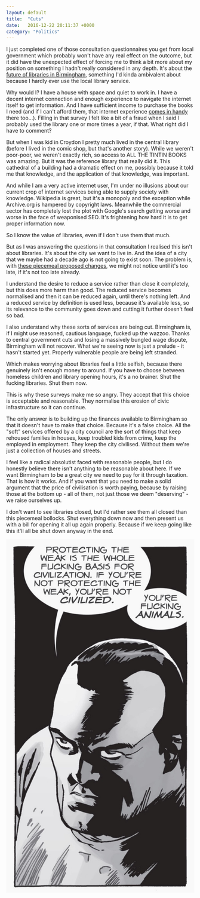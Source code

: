 ```yaml
---
layout: default
title:  "Cuts"
date:   2016-12-22 20:11:37 +0000
category: "Politics"
---
```


I just completed one of those consultation questionnaires you get from local government which probably won't have any real effect on the outcome, but it did have the unexpected effect of forcing me to think a bit more about my position on something I hadn't really considered in any depth. It's about the [future of libraries in Birmingham](https://www.birminghambeheard.org.uk/place/community-libraries/consult_view/), something I'd kinda ambivalent about because I hardly ever use the local library service. 

Why would I? I have a house with space and quiet to work in. I have a decent internet connection and enough experience to navigate the internet itself to get information. And I have sufficient income to purchase the books I need (and if I can't afford them, that internet experience [comes in handy](https://en.wikipedia.org/wiki/Library_Genesis) there too...). Filling in that survey I felt like a bit of a fraud when I said I probably used the library one or more times a year, if that. What right did I have to comment?

But when I was kid in Croydon I pretty much lived in the central library (before I lived in the comic shop, but that's another story). While we weren't poor-poor, we weren't exactly rich, so access to ALL THE TINTIN BOOKS was amazing. But it was the reference library that really did it. This cathedral of a building had a dramatic effect on me, possibly because it told me that knowledge, and the application of that knowledge, was important. 

And while I am a very active internet user, I'm under no illusions about our current crop of internet services being able to supply society with knowledge. Wikipedia is great, but it's a monopoly and the exception while Archive.org is hampered by copyright laws. Meanwhile the commercial sector has completely lost the plot with Google's search getting worse and worse in the face of weaponised SEO. It's frightening how hard it is to get proper information now.

So I know the value of libraries, even if I don't use them that much.

But as I was answering the questions in that consultation I realised this isn't about libraries. It's about the city we want to live in. And the idea of a city that we maybe had a decade ago is not going to exist soon. The problem is, with [these piecemeal proposed changes](https://www.birminghambeheard.org.uk/place/community-libraries/supporting_documents/3.%20List%20of%20Birmingham%20Community%20Libraries%20in%20proposed%20tiered%20structure.pdf), we might not notice until it's too late, if it's not too late already. 

I understand the desire to reduce a service rather than close it completely, but this does more harm than good. The reduced service becomes normalised and then it can be reduced again, until there's nothing left. And a reduced service by definition is used less, because it's available less, so its relevance to the community goes down and cutting it further doesn't feel so bad. 

I also understand why these sorts of services are being cut. Birmingham is, if I might use reasoned, cautious language, fucked up the wazzoo. Thanks to central government cuts and losing a massively bungled wage dispute, Birmingham will not recover. What we're seeing now is just a prelude - it hasn't started yet. Properly vulnerable people are being left stranded. 

Which makes worrying about libraries feel a little selfish, because there genuinely isn't enough money to around. If you have to choose between homeless children and library opening hours, it's a no brainer. Shut the fucking libraries. Shut them now. 

This is why these surveys make me so angry. They accept that this choice is acceptable and reasonable. They normalise this erosion of civic infrastructure so it can continue. 

The only answer is to building up the finances available to Birmingham so that it doesn't have to make that choice. Because it's a false choice. All the "soft" services offered by a city council are the sort of things that keep rehoused families in houses, keep troubled kids from crime, keep the employed in employment. They keep the city civilised. Without them we're just a collection of houses and streets. 

I feel like a radical absolutist faced with reasonable people, but I do honestly believe there isn't anything to be reasonable about here. If we want Birmingham to be a great city we need to pay for it through taxation. That is how it works. And if you want that you need to make a solid argument that the price of civilisation is worth paying, because by raising those at the bottom up - all of them, not just those we deem "deserving" - we raise ourselves up. 

I don't want to see libraries closed, but I'd rather see them all closed than this piecemeal bollocks. Shut everything down now and then present us with a bill for opening it all up again properly. Because if we keep going like this it'll all be shut down anyway in the end.

![](/images/negan.jpg)
